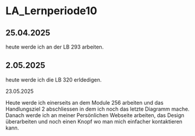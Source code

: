 # LA_Lernperiode10

## 25.04.2025

heute werde ich an der LB 293 arbeiten.

## 2.05.2025

heute werde ich die LB 320 erldedigen.


23.05.2025

Heute werde ich einerseits an dem Module 256 arbeiten und das Handlungsziel 2 abschliessen in dem ich noch das letzte Diagramm mache. Danach werde ich an meiner Persönlichen Webseite arbeiten, das Design überarbeiten und noch einen Knopf wo man mich einfacher kontaktieren kann.
